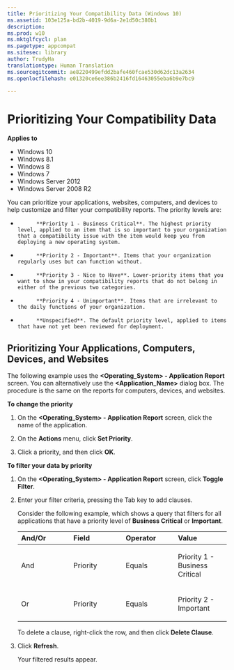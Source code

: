```yaml
---
title: Prioritizing Your Compatibility Data (Windows 10)
ms.assetid: 103e125a-bd2b-4019-9d6a-2e1d50c380b1
description: 
ms.prod: w10
ms.mktglfcycl: plan
ms.pagetype: appcompat
ms.sitesec: library
author: TrudyHa
translationtype: Human Translation
ms.sourcegitcommit: ae8220499efdd2bafe460fcae530d62dc13a2634
ms.openlocfilehash: e01320ce6ee386b2416fd16463055eba6b9e7bc9

---
```


# Prioritizing Your Compatibility Data


**Applies to**

-   Windows 10
-   Windows 8.1
-   Windows 8
-   Windows 7
-   Windows Server 2012
-   Windows Server 2008 R2

You can prioritize your applications, websites, computers, and devices to help customize and filter your compatibility reports. The priority levels are:

-   
            **Priority 1 - Business Critical**. The highest priority level, applied to an item that is so important to your organization that a compatibility issue with the item would keep you from deploying a new operating system.

-   
            **Priority 2 - Important**. Items that your organization regularly uses but can function without.

-   
            **Priority 3 - Nice to Have**. Lower-priority items that you want to show in your compatibility reports that do not belong in either of the previous two categories.

-   
            **Priority 4 - Unimportant**. Items that are irrelevant to the daily functions of your organization.

-   
            **Unspecified**. The default priority level, applied to items that have not yet been reviewed for deployment.

## Prioritizing Your Applications, Computers, Devices, and Websites


The following example uses the **&lt;Operating\_System&gt; - Application Report** screen. You can alternatively use the **&lt;Application\_Name&gt;** dialog box. The procedure is the same on the reports for computers, devices, and websites.

**To change the priority**

1.  On the **&lt;Operating\_System&gt; - Application Report** screen, click the name of the application.

2.  On the **Actions** menu, click **Set Priority**.

3.  Click a priority, and then click **OK**.

**To filter your data by priority**

1.  On the **&lt;Operating\_System&gt; - Application Report** screen, click **Toggle Filter**.

2.  Enter your filter criteria, pressing the Tab key to add clauses.

    Consider the following example, which shows a query that filters for all applications that have a priority level of **Business Critical** or **Important**.

    <table>
    <colgroup>
    <col width="25%" />
    <col width="25%" />
    <col width="25%" />
    <col width="25%" />
    </colgroup>
    <thead>
    <tr class="header">
    <th align="left">And/Or</th>
    <th align="left">Field</th>
    <th align="left">Operator</th>
    <th align="left">Value</th>
    </tr>
    </thead>
    <tbody>
    <tr class="odd">
    <td align="left"><p>And</p></td>
    <td align="left"><p>Priority</p></td>
    <td align="left"><p>Equals</p></td>
    <td align="left"><p>Priority 1 - Business Critical</p></td>
    </tr>
    <tr class="even">
    <td align="left"><p>Or</p></td>
    <td align="left"><p>Priority</p></td>
    <td align="left"><p>Equals</p></td>
    <td align="left"><p>Priority 2 - Important</p></td>
    </tr>
    </tbody>
    </table>

     

    To delete a clause, right-click the row, and then click **Delete Clause**.

3.  Click **Refresh**.

    Your filtered results appear.

 

 








<!--HONumber=Jun16_HO4-->


